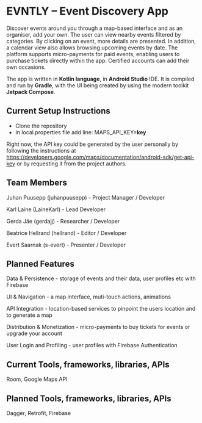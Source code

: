 # EVNTLY – Event Discovery App
Discover events around you through a map-based interface and as an organiser, add your own. The user can view nearby events filtered by categories. By clicking on an event, more details are presented. In addition, a calendar view also allows browsing upcoming events by date. The platform supports micro-payments for paid events, enabling users to purchase tickets directly within the app. Certified accounts can add their own occasions.

The app is written in **Kotlin language**, in **Android Studio** IDE. It is compiled and run by **Gradle**, with the UI being created by using the modern toolkit **Jetpack Compose**.

## Current Setup Instructions
- Clone the repository
- In local.properties file add line: MAPS_API_KEY=**key**

Right now, the API key could be generated by the user personally by following the instructions at https://developers.google.com/maps/documentation/android-sdk/get-api-key or by requesting it from the project authors.

## Team Members
Juhan Puusepp (juhanpuusepp) - Project Manager / Developer

Karl Laine (LaineKarl) - Lead Developer

Gerda Jäe (gerdajj) - Researcher / Developer

Beatrice Hellrand (hellrand) - Editor / Developer

Evert Saarnak (s-evert) - Presenter / Developer

## Planned Features
Data & Persistence - storage of events and their data, user profiles etc with Firebase

UI & Navigation - a map interface, muti-touch actions, animations

API Integration - location-based services to pinpoint the users location and to generate a map

Distribution & Monetization - micro-payments to buy tickets for events or upgrade your account

User Login and Profiling - user profiles with Firebase Authentication

## Current Tools, frameworks, libraries, APIs
Room, Google Maps API

## Planned Tools, frameworks, libraries, APIs
Dagger, Retrofit, Firebase
